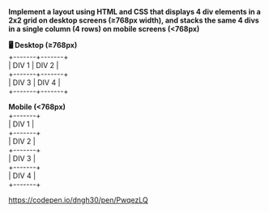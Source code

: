 **Implement a layout using HTML and CSS that displays 4 div elements in a 2x2 grid on desktop screens (≥768px width), and stacks the same 4 divs in a single column (4 rows) on mobile screens (<768px)**

**🖥️ Desktop (≥768px)**<br>
+-------+-------+<br>
| DIV 1 | DIV 2 |<br>
+-------+-------+<br>
| DIV 3 | DIV 4 |<br>
+-------+-------+<br>

**Mobile (<768px)**<br>
+-------+<br>
| DIV 1 |<br>
+-------+<br>
| DIV 2 |<br>
+-------+<br>
| DIV 3 |<br>
+-------+<br>
| DIV 4 |<br>
+-------+<br>

https://codepen.io/dngh30/pen/PwqezLQ
